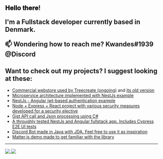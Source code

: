 <h2> 𝐇𝐞𝐥𝐥𝐨 𝐭𝐡𝐞𝐫𝐞!
  
I'm a Fullstack developer currently based in Denmark.

📫 Wondering how to reach me? **Kwandes#1939 @Discord**

## Want to check out my projects? I suggest looking at these:
- [Commercial webstore used by Treecreate (ongoing)](https://github.com/treecreate/webstore) and [its old version](https://github.com/Kwandes/treecreate)
- [Microservice architecture implemented with NestJs example](https://github.com/Kwandes/nestjs-microservices)
- [NestJs - Angular jwt-based authentication example](https://github.com/Kwandes/nestjs-angular-authentication-demo)
- [Node + Express + React project with various security measures developed for a security elective](https://github.com/kea-projects/security-marketplace)
- [Gist API call and Json processing using C#](https://github.com/Kwandes/TheKings)
- [A throughly tested NestJs and Angular fullstack app. Includes Cypress E2E  UI tests](https://github.com/Kwandes/teststore)
- [Discord Bot made in Java with JDA. Feel free to use it as inspiration](https://github.com/Kwandes/BobTheDiscordBot)
- [Matter.js demo made to get familiar with the library](https://github.com/Kwandes/physicicle)

----
<a href="https://github.com/anuraghazra/github-readme-stats">
  <img align="center" src="https://github-readme-stats.vercel.app/api?username=kwandes&show_icons=true&theme=radical&include_all_commits=true&count_private=true&hide_border=true&custom_title=My%20github%20stats" />
</a>
<a href="https://github.com/anuraghazra/github-readme-stats">
  <img align="center" src="https://github-readme-stats.vercel.app/api/top-langs/?username=kwandes&layout=compact&theme=radical&langs_count=8&hide_border=true" />
</a>
